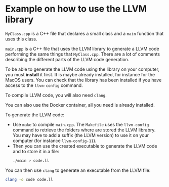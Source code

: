 # Example on how to use the LLVM library

`MyClass.cpp` is a C++ file that declares a small class and a `main` function that uses this class.

`main.cpp` is a C++ file that uses the LLVM library to generate a LLVM code performing the same things that `MyClass.cpp`. There are a lot of comments describing the different parts of the LLVM code generation.

To be able to generate the LLVM code using the library on your computer, you must **install** it first. It is maybe already installed, for instance for the MacOS users. You can check that the library has been installed if you have access to the `llvm-config` command.

To compile LLVM code, you will also need `clang`.

You can also use the Docker container, all you need is already installed.

To generate the LLVM code:
- Use `make` to compile `main.cpp`. The `Makefile` uses the `llvm-config` command to retrieve the folders where are stored the LLVM librabry. You may have to add a suffix (the LLVM version) to use it on your computer (for instance `llvm-config-11`).
- Then you can use the created executable to generate the LLVM code and to store it in a file:
  ```bash
  ./main > code.ll
  ```

You can then use `clang` to generate an executable from the LLVM file:
```bash
clang -o code code.ll
```
